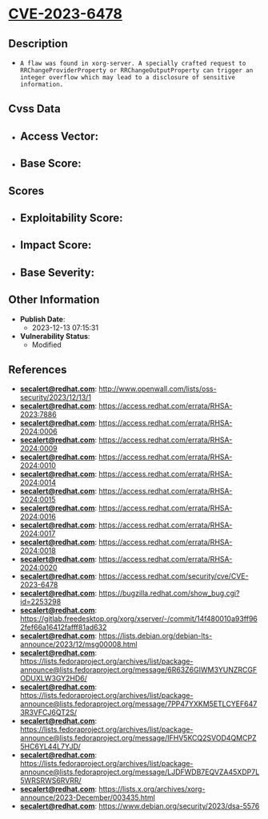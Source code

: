 
# [CVE-2023-6478](http://www.openwall.com/lists/oss-security/2023/12/13/1)

## Description

- `A flaw was found in xorg-server. A specially crafted request to RRChangeProviderProperty or RRChangeOutputProperty can trigger an integer overflow which may lead to a disclosure of sensitive information.`

## Cvss Data

- **Access Vector**:
  - 
- **Base Score**:
  - 

## Scores

- **Exploitability Score**:
  - 
- **Impact Score**:
  - 
- **Base Severity**:
  - 

## Other Information

- **Publish Date**:
  - 2023-12-13 07:15:31
- **Vulnerability Status**:
  - Modified

## References

- **secalert@redhat.com**: http://www.openwall.com/lists/oss-security/2023/12/13/1
- **secalert@redhat.com**: https://access.redhat.com/errata/RHSA-2023:7886
- **secalert@redhat.com**: https://access.redhat.com/errata/RHSA-2024:0006
- **secalert@redhat.com**: https://access.redhat.com/errata/RHSA-2024:0009
- **secalert@redhat.com**: https://access.redhat.com/errata/RHSA-2024:0010
- **secalert@redhat.com**: https://access.redhat.com/errata/RHSA-2024:0014
- **secalert@redhat.com**: https://access.redhat.com/errata/RHSA-2024:0015
- **secalert@redhat.com**: https://access.redhat.com/errata/RHSA-2024:0016
- **secalert@redhat.com**: https://access.redhat.com/errata/RHSA-2024:0017
- **secalert@redhat.com**: https://access.redhat.com/errata/RHSA-2024:0018
- **secalert@redhat.com**: https://access.redhat.com/errata/RHSA-2024:0020
- **secalert@redhat.com**: https://access.redhat.com/security/cve/CVE-2023-6478
- **secalert@redhat.com**: https://bugzilla.redhat.com/show_bug.cgi?id=2253298
- **secalert@redhat.com**: https://gitlab.freedesktop.org/xorg/xserver/-/commit/14f480010a93ff962fef66a16412fafff81ad632
- **secalert@redhat.com**: https://lists.debian.org/debian-lts-announce/2023/12/msg00008.html
- **secalert@redhat.com**: https://lists.fedoraproject.org/archives/list/package-announce@lists.fedoraproject.org/message/6R63Z6GIWM3YUNZRCGFODUXLW3GY2HD6/
- **secalert@redhat.com**: https://lists.fedoraproject.org/archives/list/package-announce@lists.fedoraproject.org/message/7PP47YXKM5ETLCYEF6473R3VFCJ6QT2S/
- **secalert@redhat.com**: https://lists.fedoraproject.org/archives/list/package-announce@lists.fedoraproject.org/message/IFHV5KCQ2SVOD4QMCPZ5HC6YL44L7YJD/
- **secalert@redhat.com**: https://lists.fedoraproject.org/archives/list/package-announce@lists.fedoraproject.org/message/LJDFWDB7EQVZA45XDP7L5WRSRWS6RVRR/
- **secalert@redhat.com**: https://lists.x.org/archives/xorg-announce/2023-December/003435.html
- **secalert@redhat.com**: https://www.debian.org/security/2023/dsa-5576
